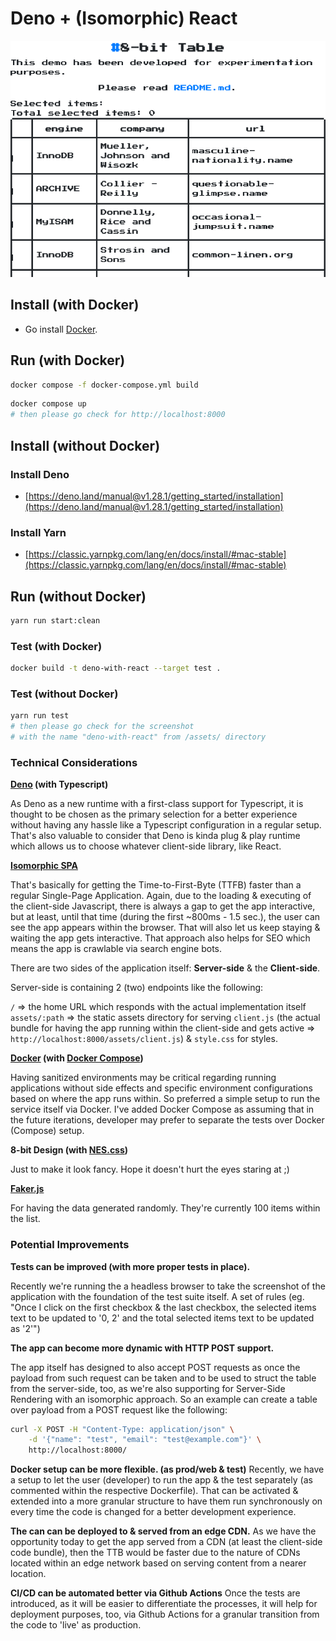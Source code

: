# Deno + (Isomorphic) React

![Alt text](assets/deno-with-react.png?raw=true "Deno with React")
## Install (with Docker)

- Go install [Docker](https://docs.docker.com/get-docker/).

## Run (with Docker)

```sh
docker compose -f docker-compose.yml build
```

```sh
docker compose up
# then please go check for http://localhost:8000
```

## Install (without Docker)

### Install Deno

- [https://deno.land/manual@v1.28.1/getting_started/installation](https://deno.land/manual@v1.28.1/getting_started/installation)

### Install Yarn

- [https://classic.yarnpkg.com/lang/en/docs/install/#mac-stable](https://classic.yarnpkg.com/lang/en/docs/install/#mac-stable)

## Run (without Docker)

```sh
yarn run start:clean
```

### Test (with Docker)

```sh
docker build -t deno-with-react --target test .
```

### Test (without Docker)

```sh
yarn run test
# then please go check for the screenshot
# with the name "deno-with-react" from /assets/ directory
```

### Technical Considerations

__[Deno](https://deno.land/manual@v1.28.1/introduction) (with Typescript)__

As Deno as a new runtime with a first-class support for Typescript, it is thought to be chosen as the primary selection for a better experience without having any hassle like a Typescript configuration in a regular setup. That's also valuable to consider that Deno is kinda plug & play runtime which allows us to choose whatever client-side library, like React.

__[Isomorphic SPA](https://www.oreilly.com/library/view/building-isomorphic-javascript/9781491932926/ch01.html)__

That's basically for getting the Time-to-First-Byte (TTFB) faster than a regular Single-Page Application. Again, due to the loading & executing of the client-side Javascript, there is always a gap to get the app interactive, but at least, until that time (during the first ~800ms - 1.5 sec.), the user can see the app appears within the browser. That will also let us keep staying & waiting the app gets interactive. That approach also helps for SEO which means the app is crawlable via search engine bots.

There are two sides of the application itself: __Server-side__ & the __Client-side__.

Server-side is containing 2 (two) endpoints like the following:

`/` => the home URL which responds with the actual implementation itself
`assets/:path` => the static assets directory for serving `client.js` (the actual bundle for having the app running within the client-side and gets active => `http://localhost:8000/assets/client.js`) & `style.css` for styles.


__[Docker](https://docs.docker.com/get-started/overview/) (with [Docker Compose](https://docs.docker.com/compose/))__

Having sanitized environments may be critical regarding running applications without side effects and specific environment configurations based on where the app runs within. So preferred a simple setup to run the service itself via Docker. I've added Docker Compose as assuming that in the future iterations, developer may prefer to separate the tests over Docker (Compose) setup.

__8-bit Design (with [NES.css](https://nostalgic-css.github.io/NES.css/))__

Just to make it look fancy. Hope it doesn't hurt the eyes staring at ;)

__[Faker.js](https://github.com/faker-js/faker)__

For having the data generated randomly. They're currently 100 items within the list.

### Potential Improvements

__Tests can be improved (with more proper tests in place).__

Recently we're running the a headless browser to take the screenshot of the application with the foundation of the test suite itself. A set of rules (eg. "Once I click on the first checkbox & the last checkbox, the selected items text to be updated to '0, 2' and the total selected items text to be updated as '2'")

__The app can become more dynamic with HTTP POST support.__

The app itself has designed to also accept POST requests as once the payload from such request can be taken and to be used to struct the table from the server-side, too, as we're also supporting for Server-Side Rendering with an isomorphic approach. So an example can create a table over payload from a POST request like the following:

```sh
curl -X POST -H "Content-Type: application/json" \
    -d '{"name": "test", "email": "test@example.com"}' \
    http://localhost:8000/
```

__Docker setup can be more flexible. (as prod/web & test)__
Recently, we have a setup to let the user (developer) to run the app & the test separately (as commented within the respective Dockerfile). That can be activated & extended into a more granular structure to have them run synchronously on every time the code is changed for a better development experience.

__The can can be deployed to & served from an edge CDN.__
As we have the opportunity today to get the app served from a CDN (at least the client-side code bundle), then the TTB would be faster due to the nature of CDNs located within an edge network based on serving content from a nearer location.

__CI/CD can be automated better via Github Actions__
Once the tests are introduced, as it will be easier to differentiate the processes, it will help for deployment purposes, too, via Github Actions for a granular transition from the code to 'live' as production.
